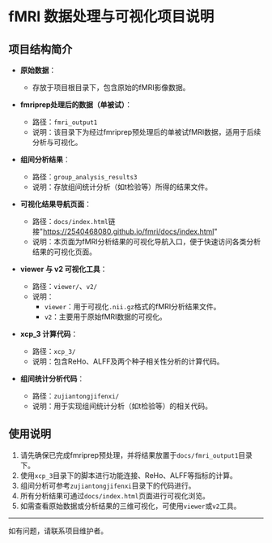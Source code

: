 # fMRI 数据处理与可视化项目说明

## 项目结构简介

- **原始数据**：
  - 存放于项目根目录下，包含原始的fMRI影像数据。

- **fmriprep处理后的数据（单被试）**：
  - 路径：`fmri_output1`
  - 说明：该目录下为经过fmriprep预处理后的单被试fMRI数据，适用于后续分析与可视化。

- **组间分析结果**：
  - 路径：`group_analysis_results3`
  - 说明：存放组间统计分析（如t检验等）所得的结果文件。

- **可视化结果导航页面**：
  - 路径：`docs/index.html`链接"https://2540468080.github.io/fmri/docs/index.html"
  - 说明：本页面为fMRI分析结果的可视化导航入口，便于快速访问各类分析结果的可视化页面。

- **viewer 与 v2 可视化工具**：
  - 路径：`viewer/`、`v2/`
  - 说明：
    - `viewer`：用于可视化`.nii.gz`格式的fMRI分析结果文件。
    - `v2`：主要用于原始fMRI数据的可视化。

- **xcp_3 计算代码**：
  - 路径：`xcp_3/`
  - 说明：包含ReHo、ALFF及两个种子相关性分析的计算代码。

- **组间统计分析代码**：
  - 路径：`zujiantongjifenxi/`
  - 说明：用于实现组间统计分析（如t检验等）的相关代码。

## 使用说明

1. 请先确保已完成fmriprep预处理，并将结果放置于`docs/fmri_output1`目录下。
2. 使用`xcp_3`目录下的脚本进行功能连接、ReHo、ALFF等指标的计算。
3. 组间分析可参考`zujiantongjifenxi`目录下的代码进行。
4. 所有分析结果可通过`docs/index.html`页面进行可视化浏览。
5. 如需查看原始数据或分析结果的三维可视化，可使用`viewer`或`v2`工具。

---

如有问题，请联系项目维护者。 